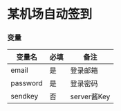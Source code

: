 # 某机场自动签到

### 变量

| 变量名 | 必填 | 备注 |
| ------------ | ------------ | ------------ |
| email  | 是  | 登录邮箱  |
| password  | 是  | 登录密码  |
| sendkey  | 否  | server酱Key  |


